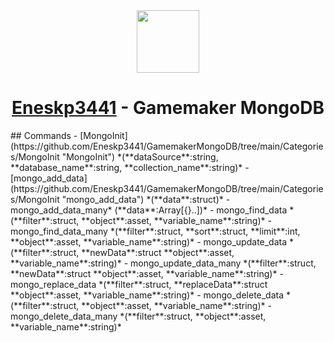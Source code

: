 <div align="center" style="text-align: center;">
<img src="https://avatars.githubusercontent.com/u/100702845?v=4" height="100">
<h1><a href="https://github.com/Eneskp3441">Eneskp3441</a> - Gamemaker MongoDB</h1>
</div>
## Commands
- [MongoInit](https://github.com/Eneskp3441/GamemakerMongoDB/tree/main/Categories/MongoInit "MongoInit") *(**dataSource**:string, **database_name**:string, **collection_name**:string)*
- [mongo_add_data](https://github.com/Eneskp3441/GamemakerMongoDB/tree/main/Categories/MongoInit "mongo_add_data") *(**data**:struct)*
- mongo_add_data_many* (**data**:Array[{}..])*
- mongo_find_data *(**filter**:struct, **object**:asset, **variable_name**:string)*
- mongo_find_data_many *(**filter**:struct, **sort**:struct, **limit**:int, **object**:asset, **variable_name**:string)*
- mongo_update_data *(**filter**:struct, **newData**:struct **object**:asset, **variable_name**:string)*
- mongo_update_data_many *(**filter**:struct, **newData**:struct **object**:asset, **variable_name**:string)*
- mongo_replace_data *(**filter**:struct, **replaceData**:struct **object**:asset, **variable_name**:string)*
- mongo_delete_data *(**filter**:struct, **object**:asset, **variable_name**:string)*
- mongo_delete_data_many *(**filter**:struct, **object**:asset, **variable_name**:string)*
